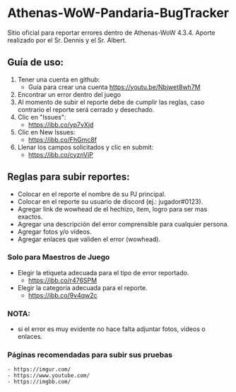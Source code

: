 # Athenas-WoW-Pandaria-BugTracker

Sitio oficial para reportar errores dentro de Athenas-WoW 4.3.4.
Aporte realizado por el Sr. Dennis y el Sr. Albert.

## Guía de uso:

  1. Tener una cuenta en github:
      - Guía para crear una cuenta https://youtu.be/Nbjwet8wh7M
  2. Encontrar un error dentro del juego
  3. Al momento de subir el reporte debe de cumplir las reglas, caso contrario el reporte será cerrado y desechado.
  4. Clic en "Issues":
      - https://ibb.co/yp7vXjd
  5. Clic en New Issues:
      - https://ibb.co/FhGmc8f
  6. Llenar los campos solicitados y clic en submit:
      - https://ibb.co/cyznVjP
 
 
## Reglas para subir reportes:
 - Colocar en el reporte el nombre de su PJ principal.
 - Colocar en el reporte su usuario de discord (ej.: jugador#0123).
 - Agregar link de wowhead de el hechizo, item, logro para ser mas exactos.
 - Agregar una descripción del error comprensible para cualquier persona.
 - Agregar fotos y/o vídeos.
 - Agregar enlaces que validen el error (wowhead).
 
 ### Solo para Maestros de Juego
 - Elegir la etiqueta adecuada para el tipo de error reportado.
    - https://ibb.co/r476SPM
 - Elegir la categoría adecuada para el reporte.
    - https://ibb.co/9v4qw2c
    
 ### NOTA:
  - si el error es muy evidente no hace falta adjuntar fotos, vídeos o enlaces.
  
  ### Páginas recomendadas para subir sus pruebas
    - https://imgur.com/ 
    - https://www.youtube.com/ 
    - https://imgbb.com/
